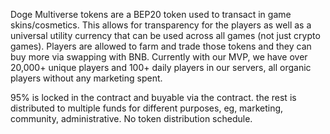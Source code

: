 

Doge Multiverse tokens are a BEP20 token used to transact in game skins/cosmetics. This allows for transparency for the players as well as a universal utility currency that can be used across all games (not just crypto games). Players are allowed to farm and trade those tokens and they can buy more via swapping with BNB. Currently with our MVP, we have over 20,000+ unique players and 100+ daily players in our servers, all organic players without any marketing spent.

95% is locked in the contract and buyable via the contract. the rest is distributed to multiple funds for different purposes, eg, marketing, community, administrative. No token distribution schedule.
